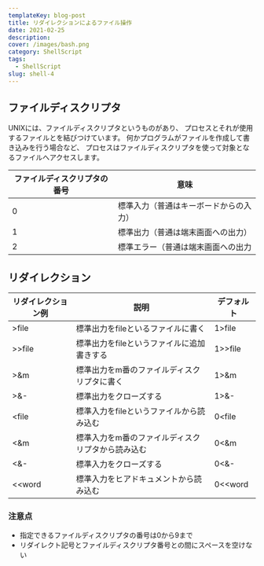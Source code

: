 ```yaml
---
templateKey: blog-post
title: リダイレクションによるファイル操作
date: 2021-02-25
description:
cover: /images/bash.png
category: ShellScript
tags:
  - ShellScript
slug: shell-4
---
```


## ファイルディスクリプタ

UNIXには、ファイルディスクリプタというものがあり、
プロセスとそれが使用するファイルとを結びつけています。
何かプログラムがファイルを作成して書き込みを行う場合など、
プロセスはファイルディスクリプタを使って対象となるファイルへアクセスします。

|ファイルディスクリプタの番号|意味|
|---|---|
|0|標準入力（普通はキーボードからの入力）|
|1|標準出力（普通は端末画面への出力）|
|2|標準エラー（普通は端末画面への出力|

## リダイレクション

|リダイレクション例|説明|デフォルト
|---|---|---|
|\>file|標準出力をfileといるファイルに書く|1\>file|
|\>\>file|標準出力をfileというファイルに追加書きする|1\>\>file|
|\>&m|標準出力をm番のファイルディスクリプタに書く|1\>&m|
|\>&-|標準出力をクローズする|1\>&-|
|\<file|標準入力をfileというファイルから読み込む|0\<file|
|\<&m|標準入力をm番のファイルディスクリプタから読み込む|0\<&m|
|\<&-|標準入力をクローズする|0\<&-|
|\<\<word|標準入力をヒアドキュメントから読み込む|0\<\<word|

### 注意点

- 指定できるファイルディスクリプタの番号は0から9まで
- リダイレクト記号とファイルディスクリプタ番号との間にスペースを空けない
